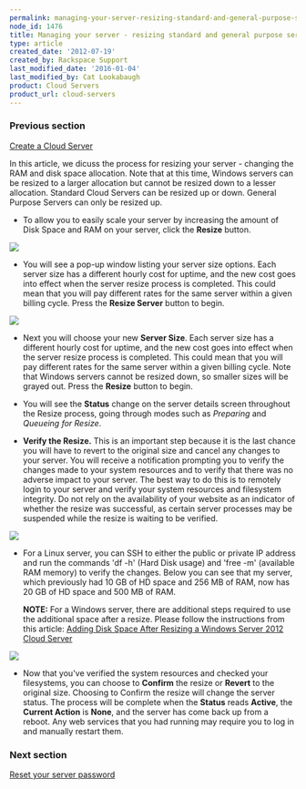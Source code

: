 ```yaml
---
permalink: managing-your-server-resizing-standard-and-general-purpose-servers/
node_id: 1476
title: Managing your server - resizing standard and general purpose servers
type: article
created_date: '2012-07-19'
created_by: Rackspace Support
last_modified_date: '2016-01-04'
last_modified_by: Cat Lookabaugh
product: Cloud Servers
product_url: cloud-servers
---
```


### Previous section

[Create a Cloud Server](/how-to/create-a-cloud-server)

In this article, we dicuss the process for resizing your server -
changing the RAM and disk space allocation. Note that at this time,
Windows servers can be resized to a larger allocation but cannot be
resized down to a lesser allocation. Standard Cloud Servers can be
resized up or down. General Purpose Servers can only be resized up.

-   To allow you to easily scale your server by increasing the amount of
    Disk Space and RAM on your server, click the **Resize** button.

  ![](http://c765420.r20.cf2.rackcdn.com/8_Resizenew.png)

-   You will see a pop-up window listing your server size options. Each
    server size has a different hourly cost for uptime, and the new cost
    goes into effect when the server resize process is completed. This
    could mean that you will pay different rates for the same server
    within a given billing cycle. Press the **Resize Server** button
    to begin.

  ![](http://c765420.r20.cf2.rackcdn.com/9_ResizeProcessnew.png)

-   Next you will choose your new **Server Size**. Each server size has
    a different hourly cost for uptime, and the new cost goes into
    effect when the server resize process is completed. This could mean
    that you will pay different rates for the same server within a given
    billing cycle. Note that Windows servers cannot be resized down, so
    smaller sizes will be grayed out. Press the **Resize** button
    to begin.

-   You will see the **Status** change on the server details screen
    throughout the Resize process, going through modes such
    as *Preparing* and *Queueing for Resize*.

-   **Verify the Resize.** This is an important step because it is the
    last chance you will have to revert to the original size and cancel
    any changes to your server. You will receive a notification
    prompting you to verify the changes made to your system resources
    and to verify that there was no adverse impact to your server. The
    best way to do this is to remotely login to your server and verify
    your system resources and filesystem integrity. Do not rely on the
    availability of your website as an indicator of whether the resize
    was successful, as certain server processes may be suspended while
    the resize is waiting to be verified.

  ![](http://c765420.r20.cf2.rackcdn.com/14_ConfirmRollbacknew.png)

-   For a Linux server, you can SSH to either the public or private IP
    address and run the commands 'df -h' (Hard Disk usage) and 'free -m'
    (available RAM memory) to verify the changes.  Below you can see
    that my server, which previously had 10 GB of HD space and 256 MB of
    RAM, now has 20 GB of HD space and 500 MB of RAM.

    **NOTE:** For a Windows server, there are additional steps required
    to use the additional space after a resize.  Please follow the
    instructions from this article: [Adding Disk Space After Resizing a Windows Server 2012 Cloud Server](/how-to/adding-disk-space-after-resizing-a-windows-server-2012-cloud-server)

  ![](http://c765420.r20.cf2.rackcdn.com/15_VerifyResizeSSH.png)

-   Now that you've verified the system resources and checked your
    filesystems, you can choose to **Confirm** the resize
    or **Revert** to the original size.  Choosing to Confirm the resize
    will change the server status. The process will be complete when
    the **Status** reads **Active**, the **Current Action** is **None**,
    and the server has come back up from a reboot. Any web services
    that you had running may require you to log in and manually
    restart them.

### Next section

[Reset your server password](/how-to/reset-your-server-password)

